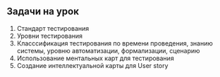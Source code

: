 ## Задачи на урок


1. Стандарт тестирования
2. Уровни тестирования
3. Класссификация тестирования по времени проведения, знанию системы, уровню автоматизации, формализации, сценарию
4. Использование ментальных карт для тестирования
5. Создание интеллектуальной карты для User story





